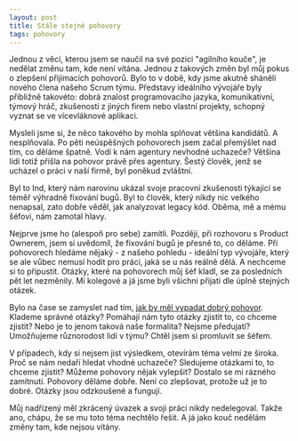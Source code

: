 ```yaml
---
layout: post
title: Stále stejné pohovory
tags: pohovory
---
```


Jednou z věcí, kterou jsem se naučil na své pozici "agilního kouče", je nedělat
změnu tam, kde není vítána. Jednou z takových změn byl můj pokus o zlepšení přijímacích pohovorů.
Bylo to v době, kdy jsme akutně sháněli nového člena našeho Scrum týmu. Představy ideálního vývojáře
byly přibližně takovéto: dobrá znalost programovacího jazyka, komunikativní, týmový hráč, zkušenosti
z jiných firem nebo vlastní projekty, schopný vyznat se ve vícevláknové aplikaci.

<!--more-->

Mysleli jsme si, že něco takového by mohla splňovat většina kandidátů. A nesplňovala.
Po pěti neúspěšných pohovorech jsem začal přemýšlet nad tím, co děláme špatně.
Vodí k nám agentury nevhodné uchazeče? Většina lidí totiž přišla na pohovor
právě přes agentury. Šestý člověk, jenž se ucházel o práci v naší firmě, byl poněkud zvláštní.

Byl to Ind, který nám narovinu ukázal svoje pracovní zkušenosti týkající se téměř výhradně
fixování bugů. Byl to člověk, který nikdy nic velkého nenapsal, zato
dobře věděl, jak analyzovat legacy kód. Oběma, mě a mému šéfovi, nám zamotal hlavy.

Nejprve jsme ho (alespoň pro sebe) zamítli. Později, při rozhovoru s Product Ownerem, jsem si uvědomil,
že fixování bugů je přesně to, co děláme. Při pohovorech hledáme nějaký - z našeho pohledu - ideální
typ vývojáře, který se ale vůbec nemusí hodit pro práci, jaká se u nás reálně dělá. A nechceme si to připustit.
Otázky, které na pohovorech můj šéf kladl, se za posledních pět let nezměnily.
Mí kolegové a já jsme byli všichni přijati dle úplně stejných otázek.

Bylo na čase se zamyslet nad tím, [jak by měl vypadat dobrý pohovor](/idealni-pohovor/). Klademe správné otázky?
Pomáhají nám tyto otázky zjistit to, co chceme zjistit? Nebo je to jenom taková naše formalita?
Nejsme předujatí? Umožňujeme různorodost lidí v týmu? Chtěl jsem si promluvit se šéfem.

V případech, kdy si nejsem jist výsledkem, otevírám téma velmi ze široka. Proč se nám nedaří hledat
vhodné uchazeče? Sledujeme otázkami to, to chceme zjistit? Můžeme pohovory nějak vylepšit?
Dostalo se mi rázného zamítnutí. Pohovory děláme dobře. Není co zlepšovat, protože už je to dobré.
Otázky jsou odzkoušené a fungují.

Můj nadřízený měl zkrácený úvazek a svoji práci nikdy nedelegoval.
Takže ano, chápu, že se mu toto téma nechtělo řešit. A já jako kouč nedělám změny tam, kde nejsou vítány.
